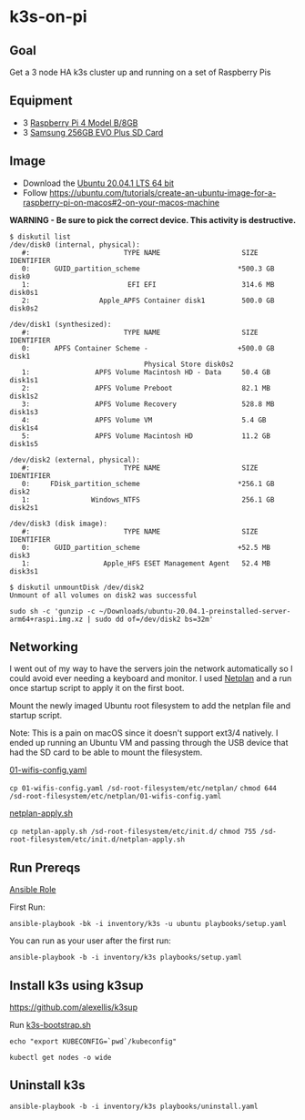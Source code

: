 # k3s-on-pi
## Goal
Get a 3 node HA k3s cluster up and running on a set of Raspberry Pis

## Equipment
* 3 [Raspberry Pi 4 Model B/8GB](https://www.raspberrypi.org/products/raspberry-pi-4-model-b/)
* 3 [Samsung 256GB EVO Plus SD Card](https://www.amazon.com/gp/product/B06XFS5657)

## Image
* Download the [Ubuntu 20.04.1 LTS 64 bit](https://ubuntu.com/download/raspberry-pi)
* Follow https://ubuntu.com/tutorials/create-an-ubuntu-image-for-a-raspberry-pi-on-macos#2-on-your-macos-machine

**WARNING - Be sure to pick the correct device.  This activity is destructive.**

```
$ diskutil list
/dev/disk0 (internal, physical):
   #:                       TYPE NAME                    SIZE       IDENTIFIER
   0:      GUID_partition_scheme                        *500.3 GB   disk0
   1:                        EFI EFI                     314.6 MB   disk0s1
   2:                 Apple_APFS Container disk1         500.0 GB   disk0s2

/dev/disk1 (synthesized):
   #:                       TYPE NAME                    SIZE       IDENTIFIER
   0:      APFS Container Scheme -                      +500.0 GB   disk1
                                 Physical Store disk0s2
   1:                APFS Volume Macintosh HD - Data     50.4 GB    disk1s1
   2:                APFS Volume Preboot                 82.1 MB    disk1s2
   3:                APFS Volume Recovery                528.8 MB   disk1s3
   4:                APFS Volume VM                      5.4 GB     disk1s4
   5:                APFS Volume Macintosh HD            11.2 GB    disk1s5

/dev/disk2 (external, physical):
   #:                       TYPE NAME                    SIZE       IDENTIFIER
   0:     FDisk_partition_scheme                        *256.1 GB   disk2
   1:               Windows_NTFS                         256.1 GB   disk2s1

/dev/disk3 (disk image):
   #:                       TYPE NAME                    SIZE       IDENTIFIER
   0:      GUID_partition_scheme                        +52.5 MB    disk3
   1:                  Apple_HFS ESET Management Agent   52.4 MB    disk3s1
```
```
$ diskutil unmountDisk /dev/disk2
Unmount of all volumes on disk2 was successful
```

```
sudo sh -c 'gunzip -c ~/Downloads/ubuntu-20.04.1-preinstalled-server-arm64+raspi.img.xz | sudo dd of=/dev/disk2 bs=32m'
```

## Networking
I went out of my way to have the servers join the network automatically so I could avoid ever needing a keyboard and monitor.  I used [Netplan](https://netplan.io/) and a run once startup script to apply it on the first boot.

Mount the newly imaged Ubuntu root filesystem to add the netplan file and startup script.

Note: This is a pain on macOS since it doesn't support ext3/4 natively.  I ended up running an Ubuntu VM and passing through the USB device that had the SD card to be able to mount the filesystem.

[01-wifis-config.yaml](01-wifis-config.yaml)

`cp 01-wifis-config.yaml /sd-root-filesystem/etc/netplan/`
`chmod 644 /sd-root-filesystem/etc/netplan/01-wifis-config.yaml`

[netplan-apply.sh](netplan-apply.sh)

`cp netplan-apply.sh /sd-root-filesystem/etc/init.d/`
`chmod 755 /sd-root-filesystem/etc/init.d/netplan-apply.sh`

## Run Prereqs

[Ansible Role](ansible/roles/common/tasks/main.yml)

First Run:

`ansible-playbook -bk -i inventory/k3s -u ubuntu playbooks/setup.yaml`

You can run as your user after the first run:

`ansible-playbook -b -i inventory/k3s playbooks/setup.yaml`

## Install k3s using k3sup

https://github.com/alexellis/k3sup

Run [k3s-bootstrap.sh](k3s-bootstrap.sh)

```echo "export KUBECONFIG=`pwd`/kubeconfig"```

`kubectl get nodes -o wide`

## Uninstall k3s
`ansible-playbook -b -i inventory/k3s playbooks/uninstall.yaml`
